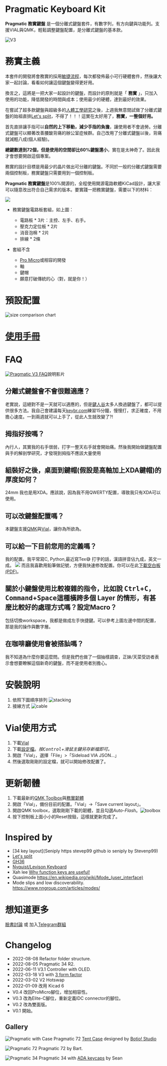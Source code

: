 # Pragmatic Keyboard Kit

**Pragmatic 務實鍵盤** 是一個分離式鍵盤套件，有數字列，有方向鍵與功能列。支援VIAL與QMK，輕鬆調整鍵盤配置，是分離式鍵盤的基本款。

![V3](media/v3.jpeg)

# 務實主義

本套件的開發將會務實的採用[敏捷流程](http://theleanstartup.com)，每次都發佈最小可行硬體套件，然後讓大家一起討論，看看如何讓這個鍵盤變得更好用。

換言之，這將是一把大家一起設計的鍵盤，而設計的原則就是「 **務實** 」，只加入使用的功能，降低開發的時間與成本；使用最少的硬體，達到最好的效果。

在嘗試了超多款鍵盤與超級多的[人體工學研究](https://youtu.be/p7gZdOTpbP8)之後，上週我無意間試做了分離式鍵盤的始祖直排[Let's split](https://github.com/nicinabox/lets-split-guide)，不得了！！！這實在太好用了，**務實，一整個好用。**

首先直排讓手指可以**自然的上下移動，減少手指的負擔**，讓使用者不會過勞。分離式鍵盤可以顯著改善腰酸背痛的辦公室症候群。自己改用了分離式鍵盤以後，背痛就減輕八成(個人經驗)。

**總鍵數達到72個，但是使用的空間卻比60%鍵盤還小**，實在是太神奇了。因此我才會想要開啟這個專案。

務實的設計目標是用最少的晶片做出可分離的鍵盤。不同於一般的分離式鍵盤需要兩個控制板，務實鍵盤只需要用到一個控制板。

**Pragmatic 務實鍵盤**是100%開源的，全程使用開源電路軟體KiCad設計，讓大家可以隨意改出符合自己需求的版本。要實踐一把務實鍵盤，需要以下的材料：

![](media/kit.jpeg)

- 務實鍵盤電路板套組，如上圖：
  - 電路板 * 3片：主控、左手、右手。
  - 壓克力定位板 * 2片
  - 消音泡棉 * 2片
  - 排線 * 2條

- 套組不含
   - [Pro Micro](https://www.sparkfun.com/products/12640)或相容的開發
   - 軸
   - 鍵帽
   - 願意打破傳統的心（對，就是你！）

# 預設配置
![size comparison chart](media/size-comparison.jpeg)

# [使用手冊](START.md)

# FAQ

[![Pragmatic V3 FAQ](https://img.youtube.com/vi/gGC56R72y4Q/default.jpg)](https://youtu.be/gGC56R72y4Q)說明影片

## 分離式鍵盤會不會很難適應？
老實說，這絕對不是一天就可以適應的，但是[鍵人谷](https://www.facebook.com/groups/1111882339005914)太多人換過鍵盤了，都可以提供很多方法。我自己會建議每天[keybr.com](keybr.com)練習15分鐘，慢慢打，求正確度，不用擔心速度。一到兩週就可以上手了，從此人生就改變了?!

## 拇指好按嗎？
內行人，其實我的右手很弱，打字一整天右手就會開始痛。然後我開始做鍵盤配置與手的解剖學研究，才發現到拇指不應該大量使用

## 組裝好之後，桌面到鍵帽(假設是高軸加上XDA鍵帽)的厚度如何？
24mm 我也是用XDA。應該說，因為我不用QWERTY配置，導致我只有XDA可以使用。

## 可以改鍵盤配置嗎？
本鍵盤支援[QMK](https://qmk.fm)與[Vial](https://get.vial.today)，讓你為所欲為。

## 可以給一下目前您用的定義嗎？
我的配置。我平常寫C, Python,最近寫Tex😅 打字的話，漢語拼音佔九成，英文一成。
![](media/pragmatic_layout.jpeg)
而且我喜歡用鉛筆做記號，方便我快速修改配置。你可以在此[下載空白板(PDF)](media/pragmatic%2034%20layout%20sheet.pdf)。

## 關於小鍵盤使用比較複雜的指令，比如說 <kbd>Ctrl</kbd>+<kbd>C</kbd>，<kbd>Command</kbd>+<kbd>Space</kbd>這種橫跨多個 Layer 的情形，有甚麼比較好的處理方式嗎？設定Macro？

包括切換workspace，我都是做成左手快捷鍵。可以參考上圖左邊中間的配置，那是我的操作與數字層。

## 在咖啡廳使用會被搭訕嗎？
我不知道為什麼你要這麼問。但是我們也做了一個抽樣調查，正妹/天菜受訪者表示會想要瞭解這個新奇的鍵盤，而不是使用者別擔心。

# 安裝說明
1. 依照下圖順序排列
![stacking](media/stacking.jpeg)
2. 接線方式
![cable](media/cable.jpeg)

# Vial使用方式

1. 下載[Vial](https://get.vial.today)
2. 下載[設定檔](https://github.com/jamessa/qmk_firmware/raw/jsa/keyboards/pragmatic/keymaps/vial/vial.json)。*按<kbd>Control</kbd>+滑鼠主鍵另存新檔即可。*
3. 開啟「Vial」，選擇「File」>「Sideload VIA JSON...」
4. 然後選取剛剛的設定檔，就可以開始修改配置了。

# 更新韌體
1. 下載最新的[QMK Toolbox](https://github.com/qmk/qmk_toolbox/releases/latest)與[務實韌體](https://github.com/jamessa/Pragmatic/releases/latest)
2. 開啟「Vial」，備份目前的配置。「Vial」->「Save current layout」。
2. 開啟QMK toolbox，選取剛剛下載的韌體，並且勾選*Auto-Flash*。![toolbox](media/toolbox.jpg)
3. 按下控制板上面小小的Reset按鈕，這樣就更新完成了。

# Inspired by

- [34 key layout](Seniply https stevep99 github io seniply by Stevenp99)
- [Let's split](https://github.com/nicinabox/lets-split-guide)
- [GH36](https://geekhack.org/index.php?topic=61306.0)
- [Nyquist/Levison Keyboard](https://keeb.io/products/nyquist-keyboard)
- Xah lee [Why function keys are useful!](http://xahlee.info/kbd/keyboard_function_keys.html)
- Quasimode https://en.wikipedia.org/wiki/Mode_(user_interface)
- Mode slips and low discoverability. https://www.nngroup.com/articles/modes/

# 想知道更多

[臉書討論](https://www.facebook.com/groups/1111882339005914/posts/1790356644491810) 或 加入[Telegram群組](https://t.me/joinchat/qp7NLK_H0vY2MjA1)

# Changelog
- 2022-08-08 Refactor folder structure.
- 2022-08-05 Pragmatic 34 R2.
- 2022-06-11 V3.1 Controller with OLED.
- 2022-03-18 V3 with [3 form factor](https://www.facebook.com/groups/1111882339005914/posts/1883231691870971/)
- 2022-03-02 V2 Hotswap
- 2022-01-09 改用 Kicad 6
- V0.4 改回ProMicro腳位，增加相容性。
- V0.3 改為Elite-C腳位，重新定義IDC connector的腳位。
- V0.2 改為雙面版。
- V0.1 開始。

## Gallery

![Pragmatic with Case](media/case.jpg)
Pragmatic 72 [Tent Case](https://www.thingiverse.com/thing:5178752) designed by [Botio! Studio](https://botiostudio.com)

![Pragmatic 72](media/p72-1.JPG) Pragmatic 72 by Bart.

![Pragmatic 34](media/p34-ADA-1.jpg) Pragmatic 34 with [ADA keycaps](https://drop.com/buy/tex-ada-keycap-set) by Sean
